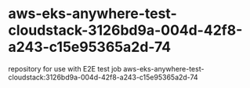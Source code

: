 # aws-eks-anywhere-test-cloudstack-3126bd9a-004d-42f8-a243-c15e95365a2d-74
repository for use with E2E test job aws-eks-anywhere-test-cloudstack:3126bd9a-004d-42f8-a243-c15e95365a2d-74
